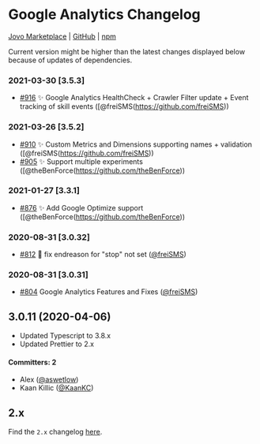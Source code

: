 # Google Analytics Changelog

[Jovo Marketplace](https://www.jovo.tech/marketplace/jovo-analytics-googleanalytics) | [GitHub](https://github.com/jovotech/jovo-framework/tree/master/jovo-integrations/jovo-analytics-googleanalytics) | [npm](https://www.npmjs.com/package/jovo-analytics-googleanalytics)

Current version might be higher than the latest changes displayed below because of updates of dependencies.

### 2021-03-30 [3.5.3]
* [#916](https://github.com/jovotech/jovo-framework/pull/916) ✨ Google Analytics HealthCheck + Crawler Filter update + Event tracking of skill events ([@freiSMS(https://github.com/freiSMS))


### 2021-03-26 [3.5.2]

* [#910](https://github.com/jovotech/jovo-framework/pull/910) ✨ Custom Metrics and Dimensions supporting names + validation ([@freiSMS(https://github.com/freiSMS))
* [#905](https://github.com/jovotech/jovo-framework/pull/905) ✨ Support multiple experiments ([@theBenForce(https://github.com/theBenForce))



### 2021-01-27 [3.3.1]

* [#876](https://github.com/jovotech/jovo-framework/pull/876) ✨ Add Google Optimize support ([@theBenForce(https://github.com/theBenForce))


### 2020-08-31 [3.0.32]
 
* [#812](https://github.com/jovotech/jovo-framework/pull/812) :bug: fix endreason for "stop" not set ([@freiSMS](https://github.com/freiSMS))


### 2020-08-31 [3.0.31]
 
* [#804](https://github.com/jovotech/jovo-framework/pull/804) Google Analytics Features and Fixes ([@freiSMS](https://github.com/freiSMS))

## 3.0.11 (2020-04-06)

* Updated Typescript to 3.8.x
* Updated Prettier to 2.x

#### Committers: 2
- Alex ([@aswetlow](https://github.com/aswetlow))
- Kaan Killic ([@KaanKC](https://github.com/KaanKC))

## 2.x

Find the `2.x` changelog [here](https://github.com/jovotech/jovo-framework/blob/v2/CHANGELOG.md).
